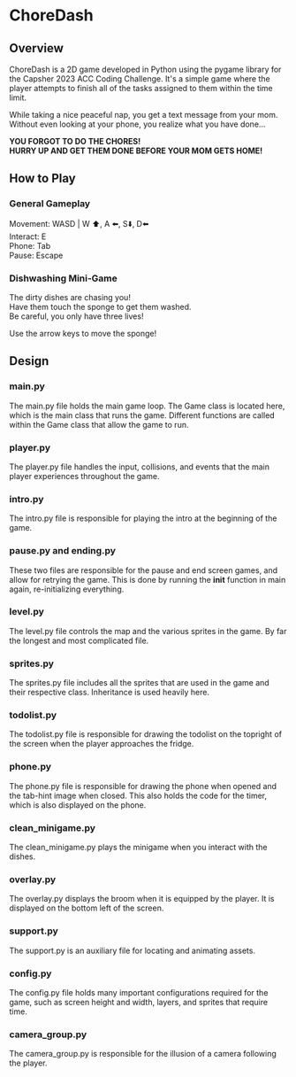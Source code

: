 # ChoreDash

## Overview
ChoreDash is a 2D game developed in Python using the pygame library for the Capsher 2023 ACC Coding Challenge. It's a simple game where the player attempts to finish all of the tasks assigned to them within the time limit.

While taking a nice peaceful nap, you get a text message from your mom. Without even looking at your phone, you realize what you have done...

**YOU FORGOT TO DO THE CHORES!**
<br>
**HURRY UP AND GET THEM DONE BEFORE YOUR MOM GETS HOME!**

## How to Play

### General Gameplay
Movement: WASD | W ⬆️, A ⬅️, S⬇️, D⬅️
<br>
Interact: E
<br>
Phone: Tab
<br>
Pause: Escape

### Dishwashing Mini-Game
The dirty dishes are chasing you!<br>
Have them touch the sponge to get them washed.<br>
Be careful, you only have three lives!<br>

Use the arrow keys to move the sponge!

## Design
### main.py
The main.py file holds the main game loop. The Game class is located here, which is the main class that runs the game. Different functions are called
within the Game class that allow the game to run.
<br>
### player.py
The player.py file handles the input, collisions, and events that the main player experiences throughout the game.
### intro.py
The intro.py file is responsible for playing the intro at the beginning of the game.
### pause.py and ending.py
These two files are responsible for the pause and end screen games, and allow for retrying the game. This is done by running the __init__ function in main again, re-initializing everything.
### level.py
The level.py file controls the map and the various sprites in the game. By far the longest and most complicated file.
### sprites.py
The sprites.py file includes all the sprites that are used in the game and their respective class. Inheritance is used heavily here.
### todolist.py
The todolist.py file is responsible for drawing the todolist on the topright of the screen when the player approaches the fridge.
### phone.py
The phone.py file is responsible for drawing the phone when opened and the tab-hint image when closed. This also holds the code for the timer, which is also displayed on the phone.
### clean_minigame.py
The clean_minigame.py plays the minigame when you interact with the dishes.
### overlay.py
The overlay.py displays the broom when it is equipped by the player. It is displayed on the bottom left of the screen.
### support.py
The support.py is an auxiliary file for locating and animating assets.
### config.py
The config.py file holds many important configurations required for the game, such as screen height and width, layers, and sprites that require time.
### camera_group.py
The camera_group.py is responsible for the illusion of a camera following the player.
